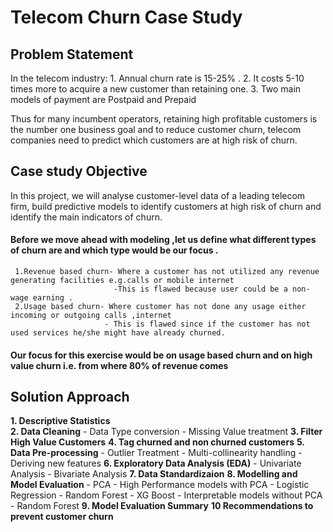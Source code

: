# Telecom Churn Case Study

## Problem Statement
 In the telecom industry:
    1. Annual churn rate is 15-25% .
    2. It costs 5-10 times more to acquire a new customer than retaining one.
    3. Two main models of payment are Postpaid and Prepaid

Thus for many incumbent operators, retaining high profitable customers is the number one business goal and to reduce customer churn, telecom companies need to predict which customers are at high risk of churn.

## Case study Objective
In this project, we will analyse customer-level data of a leading telecom firm, build predictive models to identify customers at high risk of churn and identify the main indicators of churn.

#### Before we move ahead with modeling ,let us define what different types of churn are and which type would be our focus .
     1.Revenue based churn- Where a customer has not utilized any revenue generating facilities e.g.calls or mobile internet
                           -This is flawed because user could be a non-wage earning .
     2.Usage based churn- Where customer has not done any usage either incoming or outgoing calls ,internet
                         - This is flawed since if the customer has not used services he/she might have already churned.
#### Our focus for this exercise would be on usage based churn and on high value churn i.e. from where 80% of revenue comes

## Solution Approach
**1. Descriptive Statistics<br>**
**2. Data Cleaning**
    - Data Type conversion
    - Missing Value treatment
**3. Filter High Value Customers**
**4. Tag churned and non churned customers**
**5. Data Pre-processing**
    - Outlier Treatment
    - Multi-collinearity handling
    - Deriving new features
**6. Exploratory Data Analysis (EDA)**
    - Univariate Analysis
    - Bivariate Analysis
**7. Data Standardizaion**
**8. Modelling and Model Evaluation**
    - PCA
    - High Performance models with PCA
        - Logistic Regression
        - Random Forest
        - XG Boost
    - Interpretable models without PCA
        - Random Forest
**9. Model Evaluation Summary**
**10 Recommendations to prevent customer churn**

